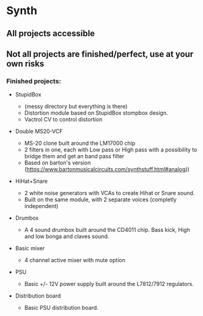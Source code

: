 # Synth

## All projects accessible

## Not all projects are finished/perfect, use at your own risks

### Finished projects:

- StupidBox 
    - (messy directory but everything is there)  
    - Distortion module based on StupidBox stompbox design. 
    - Vactrol CV to control distortion 

- Double MS20-VCF
    - MS-20 clone built around the LM17000 chip
    - 2 filters in one, each with Low pass or High pass with a possibility to bridge them and get an band pass filter
    - Based on barton's version (https://www.bartonmusicalcircuits.com/synthstuff.html#analog))

- HiHat+Snare
    - 2 white noise generators with VCAs to create Hihat or Snare sound. 
    - Built on the same module, with 2 separate voices (completly independent)

- Drumbox 
    - A 4 sound drumbox built around the CD4011 chip. Bass kick, High and low bonga and claves sound. 

- Basic mixer 
    - 4 channel active mixer with mute option
- PSU
    - Basic +/- 12V power supply built around the L7812/7912 regulators.
- Distribution board
    - Basic PSU distribution board.

